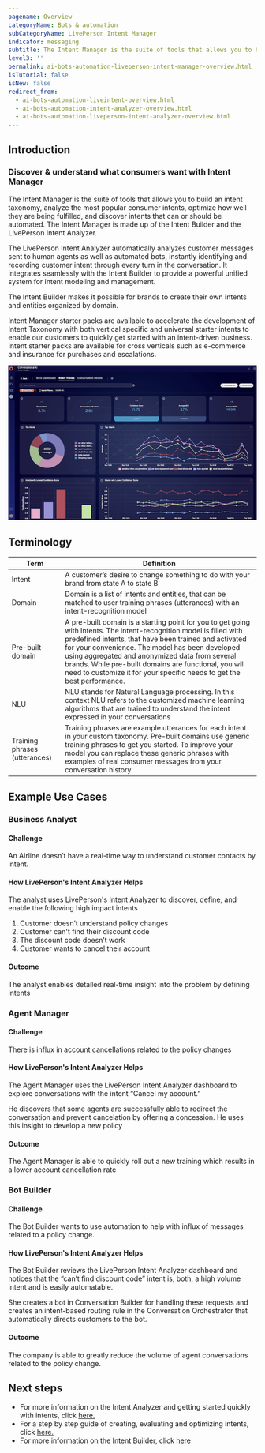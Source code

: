 ```yaml
---
pagename: Overview
categoryName: Bots & automation
subCategoryName: LivePerson Intent Manager
indicator: messaging
subtitle: The Intent Manager is the suite of tools that allows you to build an intent taxonomy, analyze the most popular consumer intents, optimize how well they are being fulfilled, and discover intents that can or should be automated.
level3: ''
permalink: ai-bots-automation-liveperson-intent-manager-overview.html
isTutorial: false
isNew: false
redirect_from: 
  - ai-bots-automation-liveintent-overview.html
  - ai-bots-automation-intent-analyzer-overview.html
  - ai-bots-automation-liveperson-intent-analyzer-overview.html
---
```


## Introduction

### Discover & understand what consumers want with Intent Manager

The Intent Manager is the suite of tools that allows you to build an intent taxonomy, analyze the most popular consumer intents, optimize how well they are being fulfilled, and discover intents that can or should be automated. The Intent Manager is made up of the Intent Builder and the LivePerson Intent Analyzer. 

The LivePerson Intent Analyzer automatically analyzes customer messages sent to human agents as well as automated bots, instantly identifying and recording customer intent through every turn in the conversation. It integrates seamlessly with the Intent Builder to provide a powerful unified system for intent modeling and management.

The Intent Builder makes it possible for brands to create their own intents and entities organized by domain. 

Intent Manager starter packs are available to accelerate the development of Intent Taxonomy with both vertical specific and universal starter intents to enable our customers to quickly get started with an intent-driven business. Intent starter packs are available for cross verticals such as e-commerce and insurance for purchases and escalations. 

![](img/Getting-started-intent-manager-5.png)

## Terminology

| Term | Definition  |  
|------|-------------|
| Intent | A customer’s desire to change  something to do with your brand from state A to state B|
| Domain | Domain is a list of intents and entities, that can be matched to user training phrases (utterances) with an intent-recognition model|
| Pre-built domain | A pre-built domain is a starting point for you to get going with Intents. The intent-recognition model is filled with predefined intents, that have been trained and activated for your convenience. The model has been developed using aggregated and anonymized data from several brands. While pre-built domains are functional, you will need to customize it for your specific needs to get the best performance.|
| NLU | NLU stands for Natural Language processing. In this context NLU refers to the customized machine learning algorithms that are trained to understand the intent expressed in your conversations|
| Training phrases (utterances) | Training phrases are example utterances for each intent in your custom taxonomy. Pre-built domains use generic training phrases to get you started. To improve your model you can replace these generic phrases with examples of real consumer messages from your conversation history.|

## Example Use Cases

### Business Analyst

#### Challenge

An Airline doesn’t have a real-time way to understand customer contacts by intent.

#### How LivePerson's Intent Analyzer Helps

The analyst uses LivePerson's Intent Analyzer to discover, define, and enable the following high impact intents

1. Customer doesn’t understand policy changes
2. Customer can't find their discount code
3. The discount code doesn’t work
4. Customer wants to cancel their account

#### Outcome

The analyst enables detailed real-time insight into the problem by defining intents

### Agent Manager

#### Challenge
There is influx in account cancellations related to the policy changes

#### How LivePerson's Intent Analyzer Helps

The Agent Manager uses the LivePerson Intent Analyzer dashboard to explore conversations with the intent “Cancel my account.”

He discovers that some agents are successfully able to redirect the conversation and prevent cancelation by offering a concession. He uses this insight to develop a new policy

#### Outcome

The Agent Manager is able to quickly roll out a new training which results in a lower account cancellation rate

### Bot Builder

#### Challenge

The Bot Builder wants to use automation to help with influx of messages related to a policy change.

#### How LivePerson's Intent Analyzer Helps

The Bot Builder reviews the LivePerson Intent Analyzer dashboard and notices that the “can’t find discount code” intent is, both, a high volume intent and is easily automatable.

She creates a bot in Conversation Builder for handling these requests and creates an intent-based routing rule in the Conversation Orchestrator that automatically directs customers to the bot.

#### Outcome

The company is able to greatly reduce the volume of agent conversations related to the policy change.

## Next steps
* For more information on the Intent Analyzer and getting started quickly with intents, click [here.](https://knowledge.liveperson.com/getting-started-getting-started-with-intents.html)
* For a step by step guide of creating, evaluating and optimizing intents, click [here.](https://knowledge.liveperson.com/ai-bots-automation-liveperson-intent-analyzer-create-evaluate-and-optimize-intents.html)
* For more information on the Intent Builder, click [here](https://developers.liveperson.com/intent-builder-overview.html)

